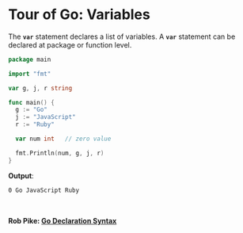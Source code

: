 # Tour of Go: Variables

The **`var`** statement declares a list of variables.
A  **`var`** statement can be declared at package or function level.

```go
package main

import "fmt"

var g, j, r string

func main() {
  g := "Go"
  j := "JavaScript"
  r := "Ruby"

  var num int   // zero value

  fmt.Println(num, g, j, r)
}
```

**Output**:

```txt
0 Go JavaScript Ruby
```

</br>

**Rob Pike: [Go Declaration Syntax](https://blog.golang.org/declaration-syntax)**